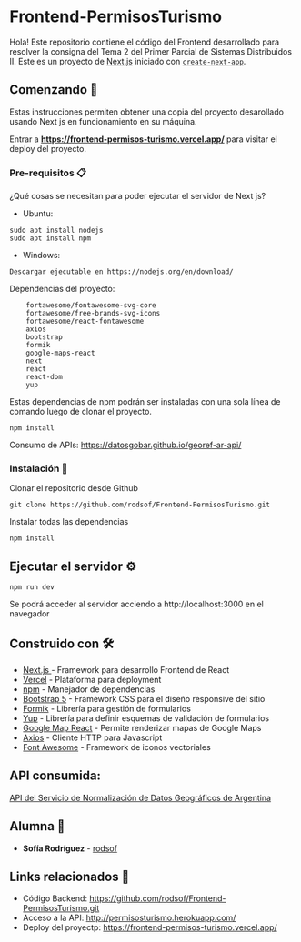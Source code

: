 # Frontend-PermisosTurismo

Hola! Este repositorio contiene el código del Frontend desarrollado para resolver la consigna del Tema 2 del Primer Parcial de Sistemas Distribuidos II. Este es un proyecto de [Next.js](https://nextjs.org/) iniciado con [`create-next-app`](https://github.com/vercel/next.js/tree/canary/packages/create-next-app).

## Comenzando 🚀

Estas instrucciones permiten obtener una copia del proyecto desarollado usando Next js en funcionamiento en su máquina.


Entrar a **https://frontend-permisos-turismo.vercel.app/** para visitar el deploy del proyecto.


### Pre-requisitos 📋

¿Qué cosas se necesitan para poder ejecutar el servidor de Next js?

* Ubuntu:
```
sudo apt install nodejs
sudo apt install npm
```

* Windows:
```
Descargar ejecutable en https://nodejs.org/en/download/
```

Dependencias del proyecto:

```
    fortawesome/fontawesome-svg-core
    fortawesome/free-brands-svg-icons
    fortawesome/react-fontawesome
    axios
    bootstrap
    formik
    google-maps-react
    next
    react
    react-dom
    yup
```
Estas dependencias de npm podrán ser instaladas con una sola línea de comando luego de clonar el proyecto.

```
npm install
```
Consumo de APIs:
https://datosgobar.github.io/georef-ar-api/

### Instalación 🔧

Clonar el repositorio desde Github

```
git clone https://github.com/rodsof/Frontend-PermisosTurismo.git
```

Instalar todas las dependencias

```
npm install
```

## Ejecutar el servidor ⚙️
```
npm run dev
```

Se podrá acceder al servidor acciendo a http://localhost:3000 en el navegador

## Construido con 🛠️

* [Next.js ](https://www.djangoproject.com/) - Framework para desarrollo Frontend de React
* [Vercel](https://vercel.com/) - Plataforma para deployment
* [npm](https://www.npmjs.com/) -  Manejador de dependencias
* [Bootstrap 5](https://getbootstrap.com/docs/5.0/getting-started/introduction/) - Framework CSS para el diseño responsive del sitio
* [Formik](https://formik.org/) - Librería para gestión de formularios
* [Yup](https://github.com/jquense/yup)  - Librería para definir esquemas de validación de formularios
* [Google Map React](https://www.npmjs.com/package/google-map-react) - Permite renderizar mapas de Google Maps
* [Axios](https://axios-http.com/) - Cliente HTTP para Javascript
* [Font Awesome](https://fontawesome.com/) - Framework de iconos vectoriales

## API consumida:
[API del Servicio de Normalización de Datos Geográficos de Argentina](https://datosgobar.github.io/georef-ar-api/)
 
## Alumna 👧

* **Sofía Rodríguez** - [rodsof](https://github.com/rodsof)


## Links relacionados 🔖
* Código Backend: https://github.com/rodsof/Frontend-PermisosTurismo.git
* Acceso a la API: http://permisosturismo.herokuapp.com/
* Deploy del proyectp: https://frontend-permisos-turismo.vercel.app/




